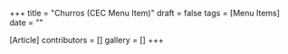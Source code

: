 +++
title = "Churros (CEC Menu Item)"
draft = false
tags = [Menu Items]
date = ""

[Article]
contributors = []
gallery = []
+++